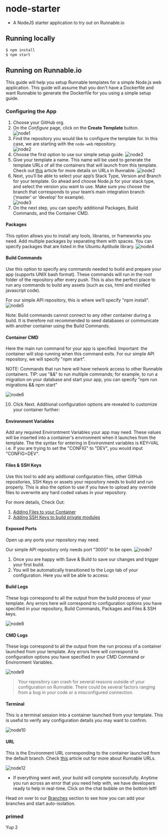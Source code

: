 # node-starter
* A NodeJS starter application to try out on Runnable.io  

## Running locally

```bash
$ npm install
$ npm start
```

## Running on Runnable.io

This guide will help you setup Runnable templates for a simple Node.js web application. This guide will assume that you don't have a Dockerfile and want Runnable to generate the Dockerfile for you using a simple setup guide.

### Configuring the App 

1. Choose your GitHub org.
2. On the _Configure_ page, click on the __Create Template__ button.  
![node1](/images/node1.png)  
3. Find the repository you would like to configure the template for. In this case, we are starting with the `node-web` repository.  
![node2](/images/node2.png)  
4. Choose the first option to use our simple setup guide.
![node2](/images/node2a.png)  
5. Give your template a name. This name will be used to generate the template URLs of all the containers that will launch from this template. Check out [this](http://https://runnable.zendesk.com/hc/en-us/articles/212802006) article for more details on URLs in Runnable.
![node2](/images/node2b.png)  
6. Next, you’ll be able to select your app’s Stack Type, Version and Branch for your template. Go ahead and choose Node.js for your stack type, and select the version you want to use. Make sure you choose the branch that corresponds to your team’s main integration branch (‘master’  or ‘develop’ for example).  
![node3](/images/node3.png)  
6. On the next step, you can specify additional Packages, Build Commands, and the Container CMD. 

#### Packages 

This option allows you to install any tools, libraries, or frameworks you need. Add multiple packages by separating them with spaces. You can specify packages that are listed in the Ubuntu Aptitude library.
![node4](/images/node4.png)  

#### Build Commands

Use this option to specify any commands needed to build and prepare your app (supports UNIX bash format). These commands will run in the root folder of the repository after every push. This is also the perfect place to run any commands to build any assets (such as css, html and minified javascript code). 

For our simple API repository, this is where we’ll specify "npm install".
![node5](/images/node5.png)  

Note: Build commands cannot connect to any other container during a build. It is therefore not recommended to seed databases or communicate with another container using the Build Commands.

#### Container CMD 

Here the main run command for your app is specified. Important: the container will stop running when this command exits. For our simple API repository, we will specify "npm start".

NOTE: Commands that run here will have network access to other Runnable containers. TIP: use "&&" to run multiple commands; for example, to run a migration on your database and start your app, you can specify "npm run migrations && npm start"

![node6](/images/node6.png)  

10. Click Next. Additional configuration options are revealed to customize your container further:

#### Environment Variables

Add any required Environtment Variables your app may need. These values will be inserted into a container's environment when it launches from the template. The the syntax for entering in Environment variables is KEY=VAL i.e. if you are trying to set the "CONFIG" to "DEV", you would input "CONFIG=DEV".

#### Files & SSH Keys

Use this tool to add any addtional configuration files, other GitHub repositories, SSH Keys or assets your repository needs to build and run properly. This is also the option to use if you have to upload any override files to overwrite any hard coded values in your repository.

For more details, Check Out:

1. [Adding Files to your Container](https://support.runnable.com/hc/en-us/articles/208221743)
2. [Adding SSH Keys to build private modules](https://support.runnable.com/hc/en-us/articles/208018586-My-build-is-failing-because-of-No-Such-Key-or-Host-key-verification-failed-What-do-I-do-)

#### Exposed Ports

Open up any ports your repository may need. 

Our simple API repository only needs port "3000" to be open. 
![node7](/images/node7.png)  

1. Once you are happy with Save & Build to save our changes and trigger your first build. 
2. You will be automatically transitioned to the Logs tab of your configuration. Here you will be able to access:

#### Build Logs

These logs correspond to all the output from the build process of your template. Any errors here will correspond to configuration options you have specified in your repository, Build Commands, Packages and Files & SSH keys. 

![node8](/images/node8.png)  

#### CMD Logs 

These logs correspond to all the output from the run process of a container launched from your template. Any errors here will correspond to configuration options you have specified in your CMD Command or Environment Variables. 

![node9](/images/node9.png)  

> Your repository can crash for several reasons outside of your configuration on Runnable. There could be several factors ranging from a bug in your code or a misconfigured connection. 

#### Terminal

This is a terminal session into a container launched from your template. This is useful to verify any configuration details you may want to confirm.

![node10](/images/node10.png)  

#### URL

This is the Environment URL corresponding to the container launched from the default branch. Check [this](https://support.runnable.com/hc/en-us/articles/212802006-Runnable-URLs) article out for more about Runnable URLs.

![node12](/images/node12.png)  

* If everything went well, your build will complete successfully. Anytime you run across an error that you need help with, we have developers ready to help in real-time. Click on the chat bubble on the bottom left!  

Head on over to our [Branches](https://support.runnable.com/hc/en-us/sections/202755686-Branches) section to see how you can add your branches and start auto-isolation.


### primed

Yup 2
